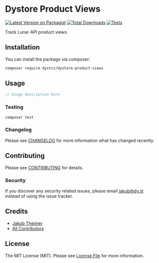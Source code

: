 # Dystore Product Views

[![Latest Version on Packagist](https://img.shields.io/packagist/v/dystcz/dystore-product-views.svg?style=flat-square)](https://packagist.org/packages/dystcz/dystore-product-views)
[![Total Downloads](https://img.shields.io/packagist/dt/dystcz/dystore-product-views.svg?style=flat-square)](https://packagist.org/packages/dystcz/dystore-product-views)
[![Tests](https://github.com/dystcz/dystore/actions/workflows/tests.yaml/badge.svg)](https://github.com/dystcz/dystore/actions/workflows/tests.yaml)

Track Lunar API product views.

## Installation

You can install the package via composer:

```bash
composer require dystcz/dystore-product-views
```

## Usage

```php
// Usage description here
```

### Testing

```bash
composer test
```

### Changelog

Please see [CHANGELOG](CHANGELOG.md) for more information what has changed recently.

## Contributing

Please see [CONTRIBUTING](CONTRIBUTING.md) for details.

### Security

If you discover any security related issues, please email jakub@dy.st instead of using the issue tracker.

## Credits

-   [Jakub Theimer](https://github.com/dystcz)
-   [All Contributors](../../contributors)

## License

The MIT License (MIT). Please see [License File](LICENSE.md) for more information.
